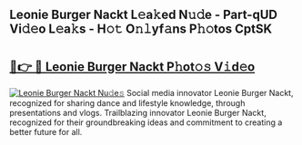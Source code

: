 ## Leonie Burger Nackt L𝚎a𝚔ed N𝚞𝚍e - Part-qUD Vi𝚍𝚎o L𝚎a𝚔s - H𝚘𝚝 O𝚗𝚕yf𝚊ns P𝚑𝚘tos CptSK

# <h2><a href="http://kf8ct5f.oniu.top/?m=Leonie+Burger+Nackt">🔗👉 🔴 Leonie Burger Nackt P𝚑ot𝚘𝚜 V𝚒d𝚎o</a></h2>

[![Leonie Burger Nackt Nu𝚍e𝚜](https://i.imgur.com/0qMVB7G.gif)](http://kf8ct5f.oniu.top/?m=Leonie+Burger+Nackt)
Social media innovator Leonie Burger Nackt, recognized for sharing dance and lifestyle knowledge, through presentations and vlogs. Trailblazing innovator Leonie Burger Nackt, recognized for their groundbreaking ideas and commitment to creating a better future for all.  
